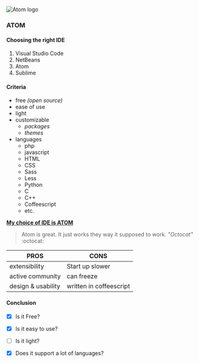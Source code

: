![Atom logo](https://upload.wikimedia.org/wikipedia/commons/8/80/Atom_editor_logo.svg)
### ATOM

#### Choosing the right IDE
1. Visual Studio Code
2. NetBeans
3. Atom
4. Sublime

#### Criteria
* free _(open source)_
* ease of use 
* light
* customizable 
  * _packages_
  * _themes_
* languages
  * php
  * javascript
  * HTML
  * CSS
  * Sass
  * Less
  * Python
  * C
  * C++
  * Coffeescript
  * etc. 

[**My choice of IDE is ATOM**](https://atom.io/)

> Atom is great. It just works they way it supposed to work. 
_"Octocat"_ :octocat:

**PROS** | **CONS**
---|---
extensibility  | Start up slower 
active community | can freeze
design & usability | written in coffeescript

#### Conclusion

- [x] Is it Free?
- [x] Is it easy to use?
- [ ] Is it light?
- [x] Does it support a lot of languages?







